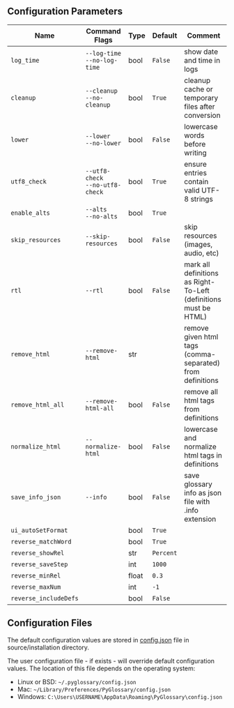 
## Configuration Parameters ##

Name | Command Flags | Type | Default | Comment
---- | ------------- | ---- | ------- | -------
`log_time` | `--log-time`<br/>`--no-log-time` | bool | `False` | show date and time in logs
`cleanup` | `--cleanup`<br/>`--no-cleanup` | bool | `True` | cleanup cache or temporary files after conversion
`lower` | `--lower`<br/>`--no-lower` | bool | `False` | lowercase words before writing
`utf8_check` | `--utf8-check`<br/>`--no-utf8-check` | bool | `True` | ensure entries contain valid UTF-8 strings
`enable_alts` | `--alts`<br/>`--no-alts` | bool | `True` | 
`skip_resources` | `--skip-resources` | bool | `False` | skip resources (images, audio, etc)
`rtl` | `--rtl` | bool | `False` | mark all definitions as Right-To-Left (definitions must be HTML)
`remove_html` | `--remove-html` | str |  | remove given html tags (comma-separated) from definitions
`remove_html_all` | `--remove-html-all` | bool | `False` | remove all html tags from definitions
`normalize_html` | `--normalize-html` | bool | `False` | lowercase and normalize html tags in definitions
`save_info_json` | `--info` | bool | `False` | save glossary info as json file with .info extension
`ui_autoSetFormat` |  | bool | `True` | 
`reverse_matchWord` |  | bool | `True` | 
`reverse_showRel` |  | str | `Percent` | 
`reverse_saveStep` |  | int | `1000` | 
`reverse_minRel` |  | float | `0.3` | 
`reverse_maxNum` |  | int | `-1` | 
`reverse_includeDefs` |  | bool | `False` | 

## Configuration Files ##
The default configuration values are stored in [config.json](../config.json) file in source/installation directory.

The user configuration file - if exists - will override default configuration values.
The location of this file depends on the operating system:

- Linux or BSD: `~/.pyglossary/config.json`
- Mac: `~/Library/Preferences/PyGlossary/config.json`
- Windows: `C:\Users\USERNAME\AppData\Roaming\PyGlossary\config.json`
